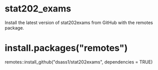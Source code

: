 
# stat202_exams

<!-- badges: start -->
<!-- badges: end -->

Install the latest version of stat202exams from GitHub with the remotes package.

# install.packages("remotes")
remotes::install_github("dsass1/stat202exams", dependencies = TRUE)

